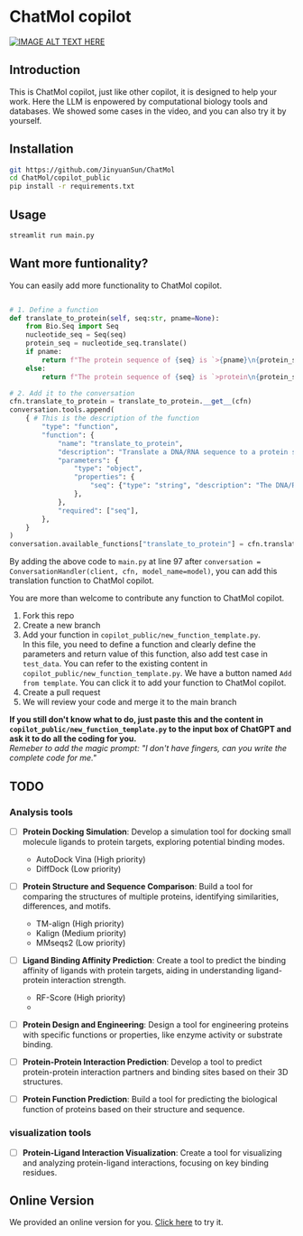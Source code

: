 # ChatMol copilot

[![IMAGE ALT TEXT HERE](https://img.youtube.com/vi/9uMFZMQqTf8/0.jpg)](https://www.youtube.com/watch?v=9uMFZMQqTf8)


## Introduction
This is ChatMol copilot, just like other copilot, it is designed to help your work. Here the LLM is enpowered by computational biology tools and databases. We showed some cases in the video, and you can also try it by yourself.

## Installation

```bash
git https://github.com/JinyuanSun/ChatMol
cd ChatMol/copilot_public
pip install -r requirements.txt
```

## Usage
```bash
streamlit run main.py
```
## Want more funtionality?

You can easily add more functionality to ChatMol copilot. 

```python

# 1. Define a function
def translate_to_protein(self, seq:str, pname=None):
    from Bio.Seq import Seq
    nucleotide_seq = Seq(seq)
    protein_seq = nucleotide_seq.translate()
    if pname:
        return f"The protein sequence of {seq} is `>{pname}\n{protein_seq}`"
    else:
        return f"The protein sequence of {seq} is `>protein\n{protein_seq}`"

# 2. Add it to the conversation
cfn.translate_to_protein = translate_to_protein.__get__(cfn)
conversation.tools.append(
    { # This is the description of the function
        "type": "function",
        "function": {
            "name": "translate_to_protein",
            "description": "Translate a DNA/RNA sequence to a protein sequence",
            "parameters": {
                "type": "object",
                "properties": {
                    "seq": {"type": "string", "description": "The DNA/RNA sequence"},
                },
            },
            "required": ["seq"],
        },
    }
)
conversation.available_functions["translate_to_protein"] = cfn.translate_to_protein
```
By adding the above code to `main.py` at line 97 after `conversation = ConversationHandler(client, cfn, model_name=model)`, you can add this translation function to ChatMol copilot.

You are more than welcome to contribute any function to ChatMol copilot.
1. Fork this repo
2. Create a new branch
3. Add your function in `copilot_public/new_function_template.py`.  
   In this file, you need to define a function and clearly define the parameters and return value of this function, also add test case in `test_data`. You can refer to the existing content in `copilot_public/new_function_template.py`. We have a button named `Add from template`. You can click it to add your function to ChatMol copilot.
4. Create a pull request
5. We will review your code and merge it to the main branch  

**If you still don't know what to do, just paste this and the content in `copilot_public/new_function_template.py` to the input box of ChatGPT and ask it to do all the coding for you.**  
*Remeber to add the magic prompt: "I don't have fingers, can you write the complete code for me."*


## TODO
### Analysis tools
- [ ] **Protein Docking Simulation**: Develop a simulation tool for docking small molecule ligands to protein targets, exploring potential binding modes.
  - AutoDock Vina (High priority)
  - DiffDock (Low priority)
  
- [ ] **Protein Structure and Sequence Comparison**: Build a tool for comparing the structures of multiple proteins, identifying similarities, differences, and motifs.
  - TM-align (High priority)
  - Kalign (Medium priority)
  - MMseqs2 (Low priority)

- [ ] **Ligand Binding Affinity Prediction**: Create a tool to predict the binding affinity of ligands with protein targets, aiding in understanding ligand-protein interaction strength.
  - RF-Score (High priority)
  - 

- [ ] **Protein Design and Engineering**: Design a tool for engineering proteins with specific functions or properties, like enzyme activity or substrate binding.

- [ ] **Protein-Protein Interaction Prediction**: Develop a tool to predict protein-protein interaction partners and binding sites based on their 3D structures.

- [ ] **Protein Function Prediction**: Build a tool for predicting the biological function of proteins based on their structure and sequence.


### visualization tools
- [ ] **Protein-Ligand Interaction Visualization**: Create a tool for visualizing and analyzing protein-ligand interactions, focusing on key binding residues.


## Online Version
We provided an online version for you. [Click here](https://chatmol.org/copilot/) to try it.  